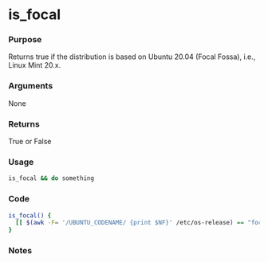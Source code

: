 # is_focal
### Purpose
Returns true if the distribution is based on Ubuntu 20.04 (Focal Fossa), i.e., Linux Mint 20.x.
### Arguments
None
### Returns
True or False
### Usage
```bash
is_focal && do something
```
### Code
```bash
is_focal() {
  [[ $(awk -F= '/UBUNTU_CODENAME/ {print $NF}' /etc/os-release) == "focal" ]] && return "$TRUE" || return "$FALSE"
}
```
### Notes
